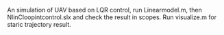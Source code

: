 An simulation of UAV based on LQR control, run Linearmodel.m, then NlinCloopintcontrol.slx and check the result in scopes. Run visualize.m for staric trajectory result.
